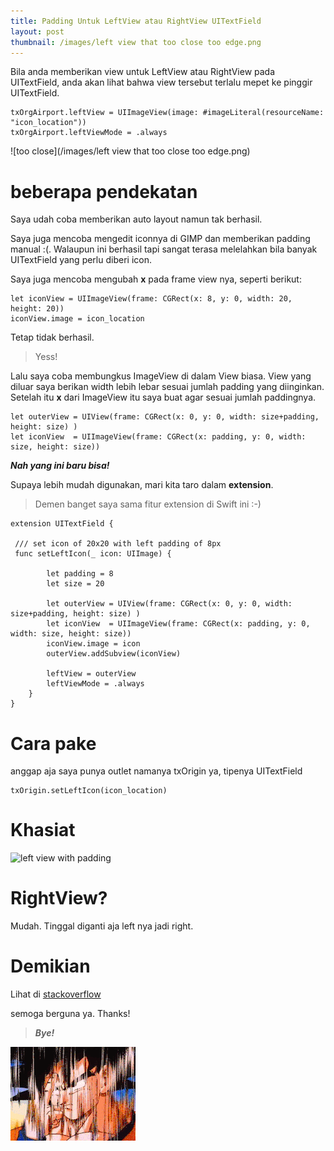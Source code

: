 ```yaml
---
title: Padding Untuk LeftView atau RightView UITextField
layout: post
thumbnail: /images/left view that too close too edge.png
---
```


Bila anda memberikan view untuk LeftView atau RightView pada UITextField, anda akan lihat bahwa view tersebut terlalu mepet ke pinggir UITextField.

	txOrgAirport.leftView = UIImageView(image: #imageLiteral(resourceName: "icon_location"))
	txOrgAirport.leftViewMode = .always

![too close](/images/left view that too close too edge.png)

# beberapa pendekatan
Saya udah coba memberikan auto layout namun tak berhasil.

Saya juga mencoba mengedit iconnya di GIMP dan memberikan padding manual :(. Walaupun ini berhasil tapi sangat terasa melelahkan bila banyak UITextField yang perlu diberi icon.

Saya juga mencoba mengubah **x** pada frame view nya, seperti berikut:

	let iconView = UIImageView(frame: CGRect(x: 8, y: 0, width: 20, height: 20))
	iconView.image = icon_location
	
Tetap tidak berhasil. 
> Yess!

Lalu saya coba membungkus ImageView di dalam View biasa. View yang diluar saya berikan width lebih lebar sesuai jumlah padding yang diinginkan. Setelah itu **x** dari ImageView itu saya buat agar sesuai jumlah paddingnya. 

	let outerView = UIView(frame: CGRect(x: 0, y: 0, width: size+padding, height: size) )
	let iconView  = UIImageView(frame: CGRect(x: padding, y: 0, width: size, height: size))
  
***Nah yang ini baru bisa!***

Supaya lebih mudah digunakan, mari kita taro dalam **extension**. 
> Demen banget saya sama fitur extension di Swift ini :-)

	extension UITextField {

	 /// set icon of 20x20 with left padding of 8px 
	 func setLeftIcon(_ icon: UIImage) {

			let padding = 8
			let size = 20

			let outerView = UIView(frame: CGRect(x: 0, y: 0, width: size+padding, height: size) )
			let iconView  = UIImageView(frame: CGRect(x: padding, y: 0, width: size, height: size))
			iconView.image = icon
			outerView.addSubview(iconView)

			leftView = outerView
			leftViewMode = .always  
		}
	}
	

# Cara pake
anggap aja saya punya outlet namanya txOrigin ya, tipenya UITextField

	txOrigin.setLeftIcon(icon_location)
	
# Khasiat
![left view with padding](https://i.stack.imgur.com/3mAqr.png)
		
# RightView?
Mudah. Tinggal diganti aja left nya jadi right.



# Demikian
Lihat di    [stackoverflow ](http://stackoverflow.com/questions/32525006/how-to-get-left-padding-on-uitextfield-leftview-image/42849074#42849074)

semoga berguna ya. Thanks!

> ***Bye!***

![bye](/images/bye.gif)
